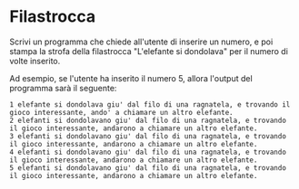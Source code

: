 # Filastrocca

Scrivi un programma che chiede all'utente di inserire un numero, 
e poi stampa la strofa della filastrocca "L'elefante si dondolava" per il numero di volte inserito.

Ad esempio, se l'utente ha inserito il numero 5, allora l'output del programma sarà il seguente:
```
1 elefante si dondolava giu' dal filo di una ragnatela, e trovando il gioco interessante, ando' a chiamare un altro elefante.
2 elefanti si dondolavano giu' dal filo di una ragnatela, e trovando il gioco interessante, andarono a chiamare un altro elefante.
3 elefanti si dondolavano giu' dal filo di una ragnatela, e trovando il gioco interessante, andarono a chiamare un altro elefante.
4 elefanti si dondolavano giu' dal filo di una ragnatela, e trovando il gioco interessante, andarono a chiamare un altro elefante.
5 elefanti si dondolavano giu' dal filo di una ragnatela, e trovando il gioco interessante, andarono a chiamare un altro elefante.
```

